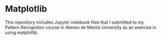 # Matplotlib
This repository includes Jupyter notebook files that I submitted to my Pattern Recognition course in Ateneo de Manila University as an exercise in using matplotlib.
